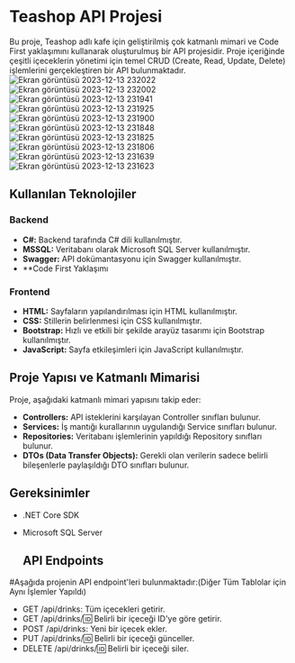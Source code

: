 # Teashop API Projesi

Bu proje, Teashop adlı kafe için geliştirilmiş çok katmanlı mimari ve Code First yaklaşımını kullanarak oluşturulmuş bir API projesidir. Proje içeriğinde çeşitli içeceklerin yönetimi için temel CRUD (Create, Read, Update, Delete) işlemlerini gerçekleştiren bir API bulunmaktadır.
![Ekran görüntüsü 2023-12-13 232022](https://github.com/Ademyldrrm/TeaShopApi/assets/92265631/12765b96-8235-4dd2-95ef-6bfed2697bfb)
![Ekran görüntüsü 2023-12-13 232002](https://github.com/Ademyldrrm/TeaShopApi/assets/92265631/16c98e7a-689c-4447-9bc2-c1fa1428f414)
![Ekran görüntüsü 2023-12-13 231941](https://github.com/Ademyldrrm/TeaShopApi/assets/92265631/326b96c7-24d7-4318-962f-926a84100308)
![Ekran görüntüsü 2023-12-13 231925](https://github.com/Ademyldrrm/TeaShopApi/assets/92265631/8fbf91fb-1447-4310-bc5f-e83612db9418)
![Ekran görüntüsü 2023-12-13 231900](https://github.com/Ademyldrrm/TeaShopApi/assets/92265631/dd0a82fa-40d1-4946-bd3c-d2c4ecfbb8f6)
![Ekran görüntüsü 2023-12-13 231848](https://github.com/Ademyldrrm/TeaShopApi/assets/92265631/94f9d920-4d33-4906-aead-a85d9a8774f2)
![Ekran görüntüsü 2023-12-13 231825](https://github.com/Ademyldrrm/TeaShopApi/assets/92265631/158b1c7d-6838-4461-a58b-704f4214e197)
![Ekran görüntüsü 2023-12-13 231806](https://github.com/Ademyldrrm/TeaShopApi/assets/92265631/ad45dfa3-f62c-4bff-bee5-a4385744f571)
![Ekran görüntüsü 2023-12-13 231639](https://github.com/Ademyldrrm/TeaShopApi/assets/92265631/48b1b761-4517-4e3d-b012-e324767a19de)
![Ekran görüntüsü 2023-12-13 231623](https://github.com/Ademyldrrm/TeaShopApi/assets/92265631/a5deda1b-77a4-481a-8a6a-229bb2f5b568)


## Kullanılan Teknolojiler

### Backend

- **C#:** Backend tarafında C# dili kullanılmıştır.
- **MSSQL:** Veritabanı olarak Microsoft SQL Server kullanılmıştır.
- **Swagger:** API dokümantasyonu için Swagger kullanılmıştır.
- **Code First Yaklaşımı

### Frontend

- **HTML:** Sayfaların yapılandırılması için HTML kullanılmıştır.
- **CSS:** Stillerin belirlenmesi için CSS kullanılmıştır.
- **Bootstrap:** Hızlı ve etkili bir şekilde arayüz tasarımı için Bootstrap kullanılmıştır.
- **JavaScript:** Sayfa etkileşimleri için JavaScript kullanılmıştır.

## Proje Yapısı ve Katmanlı Mimarisi

Proje, aşağıdaki katmanlı mimari yapısını takip eder:

- **Controllers:** API isteklerini karşılayan Controller sınıfları bulunur.
- **Services:** İş mantığı kurallarının uygulandığı Service sınıfları bulunur.
- **Repositories:** Veritabanı işlemlerinin yapıldığı Repository sınıfları bulunur.
- **DTOs (Data Transfer Objects):** Gerekli olan verilerin sadece belirli bileşenlerle paylaşıldığı DTO sınıfları bulunur.
  
 ## Gereksinimler
- .NET Core SDK
- Microsoft SQL Server
  
  ## API Endpoints
  
#Aşağıda projenin API endpoint'leri bulunmaktadır:(Diğer Tüm Tablolar için Aynı İşlemler Yapıldı)

- GET /api/drinks: Tüm içecekleri getirir.
- GET /api/drinks/:id: Belirli bir içeceği ID'ye göre getirir.
- POST /api/drinks: Yeni bir içecek ekler.
- PUT /api/drinks/:id: Belirli bir içeceği günceller.
- DELETE /api/drinks/:id: Belirli bir içeceği siler.


